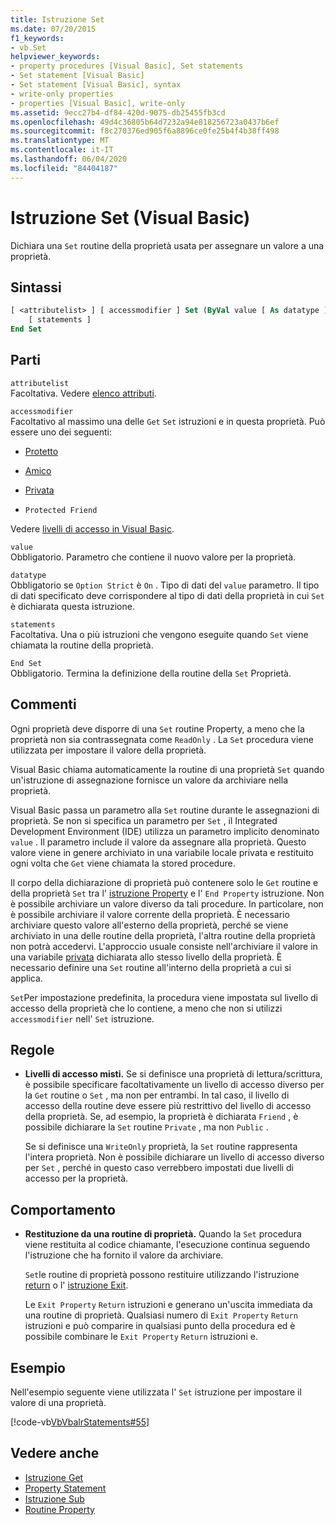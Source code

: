 ```yaml
---
title: Istruzione Set
ms.date: 07/20/2015
f1_keywords:
- vb.Set
helpviewer_keywords:
- property procedures [Visual Basic], Set statements
- Set statement [Visual Basic]
- Set statement [Visual Basic], syntax
- write-only properties
- properties [Visual Basic], write-only
ms.assetid: 9ecc27b4-df84-420d-9075-db25455fb3cd
ms.openlocfilehash: 49d4c36805b64d7232a94e818256723a0437b6ef
ms.sourcegitcommit: f8c270376ed905f6a8896ce0fe25b4f4b38ff498
ms.translationtype: MT
ms.contentlocale: it-IT
ms.lasthandoff: 06/04/2020
ms.locfileid: "84404187"
---
```

# <a name="set-statement-visual-basic"></a>Istruzione Set (Visual Basic)
Dichiara una `Set` routine della proprietà usata per assegnare un valore a una proprietà.  
  
## <a name="syntax"></a>Sintassi  
  
```vb  
[ <attributelist> ] [ accessmodifier ] Set (ByVal value [ As datatype ])  
    [ statements ]  
End Set  
```  
  
## <a name="parts"></a>Parti  
 `attributelist`  
 Facoltativa. Vedere [elenco attributi](attribute-list.md).  
  
 `accessmodifier`  
 Facoltativo al massimo una delle `Get` `Set` istruzioni e in questa proprietà. Può essere uno dei seguenti:  
  
- [Protetto](../modifiers/protected.md)  
  
- [Amico](../modifiers/friend.md)  
  
- [Privata](../modifiers/private.md)  
  
- `Protected Friend`  
  
 Vedere [livelli di accesso in Visual Basic](../../programming-guide/language-features/declared-elements/access-levels.md).  
  
 `value`  
 Obbligatorio. Parametro che contiene il nuovo valore per la proprietà.  
  
 `datatype`  
 Obbligatorio se `Option Strict` è `On` . Tipo di dati del `value` parametro. Il tipo di dati specificato deve corrispondere al tipo di dati della proprietà in cui `Set` è dichiarata questa istruzione.  
  
 `statements`  
 Facoltativa. Una o più istruzioni che vengono eseguite quando `Set` viene chiamata la routine della proprietà.  
  
 `End Set`  
 Obbligatorio. Termina la definizione della routine della `Set` Proprietà.  
  
## <a name="remarks"></a>Commenti  
 Ogni proprietà deve disporre di una `Set` routine Property, a meno che la proprietà non sia contrassegnata come `ReadOnly` . La `Set` procedura viene utilizzata per impostare il valore della proprietà.  
  
 Visual Basic chiama automaticamente la routine di una proprietà `Set` quando un'istruzione di assegnazione fornisce un valore da archiviare nella proprietà.  
  
 Visual Basic passa un parametro alla `Set` routine durante le assegnazioni di proprietà. Se non si specifica un parametro per `Set` , il Integrated Development Environment (IDE) utilizza un parametro implicito denominato `value` . Il parametro include il valore da assegnare alla proprietà. Questo valore viene in genere archiviato in una variabile locale privata e restituito ogni volta che `Get` viene chiamata la stored procedure.  
  
 Il corpo della dichiarazione di proprietà può contenere solo le `Get` routine e della proprietà `Set` tra l' [istruzione Property](property-statement.md) e l' `End Property` istruzione. Non è possibile archiviare un valore diverso da tali procedure. In particolare, non è possibile archiviare il valore corrente della proprietà. È necessario archiviare questo valore all'esterno della proprietà, perché se viene archiviato in una delle routine della proprietà, l'altra routine della proprietà non potrà accedervi. L'approccio usuale consiste nell'archiviare il valore in una variabile [privata](../modifiers/private.md) dichiarata allo stesso livello della proprietà. È necessario definire una `Set` routine all'interno della proprietà a cui si applica.  
  
 `Set`Per impostazione predefinita, la procedura viene impostata sul livello di accesso della proprietà che lo contiene, a meno che non si utilizzi `accessmodifier` nell' `Set` istruzione.  
  
## <a name="rules"></a>Regole  
  
- **Livelli di accesso misti.** Se si definisce una proprietà di lettura/scrittura, è possibile specificare facoltativamente un livello di accesso diverso per la `Get` routine o `Set` , ma non per entrambi. In tal caso, il livello di accesso della routine deve essere più restrittivo del livello di accesso della proprietà. Se, ad esempio, la proprietà è dichiarata `Friend` , è possibile dichiarare la `Set` routine `Private` , ma non `Public` .  
  
     Se si definisce una `WriteOnly` proprietà, la `Set` routine rappresenta l'intera proprietà. Non è possibile dichiarare un livello di accesso diverso per `Set` , perché in questo caso verrebbero impostati due livelli di accesso per la proprietà.  
  
## <a name="behavior"></a>Comportamento  
  
- **Restituzione da una routine di proprietà.** Quando la `Set` procedura viene restituita al codice chiamante, l'esecuzione continua seguendo l'istruzione che ha fornito il valore da archiviare.  
  
     `Set`le routine di proprietà possono restituire utilizzando l'istruzione [return](return-statement.md) o l' [istruzione Exit](exit-statement.md).  
  
     Le `Exit Property` `Return` istruzioni e generano un'uscita immediata da una routine di proprietà. Qualsiasi numero di `Exit Property` `Return` istruzioni e può comparire in qualsiasi punto della procedura ed è possibile combinare le `Exit Property` `Return` istruzioni e.  
  
## <a name="example"></a>Esempio  
 Nell'esempio seguente viene utilizzata l' `Set` istruzione per impostare il valore di una proprietà.  
  
 [!code-vb[VbVbalrStatements#55](~/samples/snippets/visualbasic/VS_Snippets_VBCSharp/VbVbalrStatements/VB/Class1.vb#55)]  
  
## <a name="see-also"></a>Vedere anche

- [Istruzione Get](get-statement.md)
- [Property Statement](property-statement.md)
- [Istruzione Sub](sub-statement.md)
- [Routine Property](../../programming-guide/language-features/procedures/property-procedures.md)
